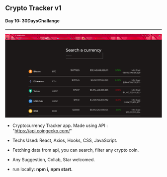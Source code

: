 ## Crypto Tracker v1

#### Day 10: 30DaysChallange

---

![Image](https://raw.githubusercontent.com/madhav06/projectImages/ba8551648604bf65bb55c80de7f355e9bfeef017/crypto-tracker.jpg)

- Cryptocurrency Tracker app.
  Made using API : "https://api.coingecko.com/"

- Techs Used: React, Axios, Hooks, CSS, JavaScript.

- Fetching data from api, you can search, filter any crypto coin.

- Any Suggestion, Collab, Star welcomed.

- run locally: **npm i,** **npm start.**
